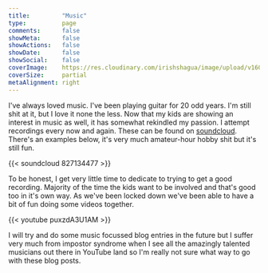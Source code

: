 ```yaml
---
title:         "Music"
type:          page
comments:      false
showMeta:      false
showActions:   false
showDate:      false
showSocial:    false
coverImage:    https://res.cloudinary.com/irishshagua/image/upload/v1605138842/blog/hobbies/isntruments_gjueej.jpg
coverSize:     partial
metaAlignment: right
---
```

I've always loved music. I've been playing guitar for 20 odd years. I'm still shit at it, but I love it none the less. Now that my kids are showing an interest in music as well, it has somewhat rekindled my passion. I attempt recordings every now and again. These can be found on [soundcloud]. There's an examples below, it's very much amateur-hour hobby shit but it's still fun.    

{{< soundcloud 827134477 >}}

To be honest, I get very little time to dedicate to trying to get a good recording. Majority of the time the kids want to be involved and that's good too in it's own way. As we've been locked down we've been able to have a bit of fun doing some videos together.    

{{< youtube puxzdA3U1AM >}}

I will try and do some music focussed blog entries in the future but I suffer very much from impostor syndrome when I see all the amazingly talented musicians out there in YouTube land so I'm really not sure what way to go with these blog posts.

<!-- Web Links -->
[soundcloud]: https://soundcloud.com/brian-mooney-882913309